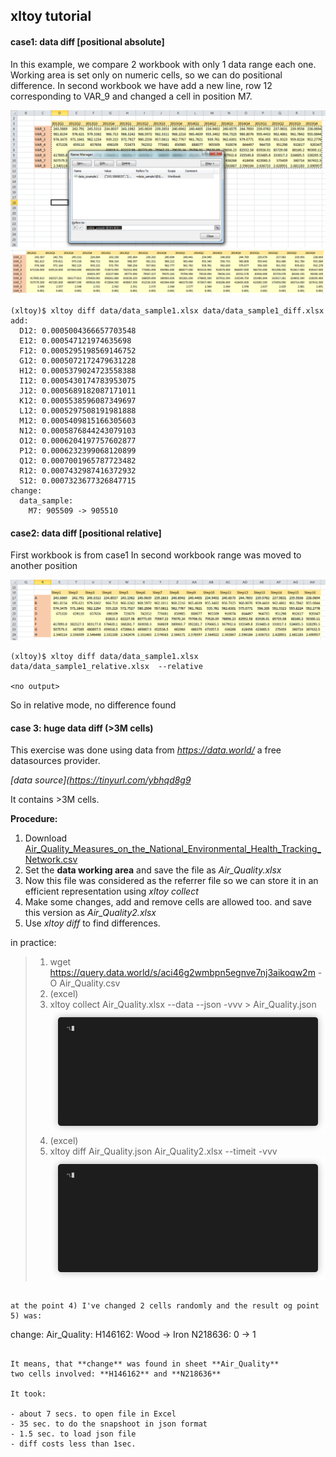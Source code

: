 ## xltoy tutorial

#### case1: data diff [positional absolute]

In this example, we compare 2 workbook with only 1 data range each one. 
Working area is set only on numeric cells, so we can do positional difference.
In second workbook we have add a new line, row 12 corresponding to VAR_9 
and changed a cell in position M7.

![xlsample](https://github.com/glaucouri/xltoy/raw/main/img/data_sample1.png?raw=true)
![xlsample](https://github.com/glaucouri/xltoy/raw/main/img/data_sample1_diff.png?raw=true)

```
(xltoy)$ xltoy diff data/data_sample1.xlsx data/data_sample1_diff.xlsx
add:
  D12: 0.0005004366657703548
  E12: 0.000547121974635698
  F12: 0.0005295198569146752
  G12: 0.0005072172479631228
  H12: 0.0005379024723558388
  I12: 0.0005430174783953075
  J12: 0.0005689182087171011
  K12: 0.0005538596087349697
  L12: 0.0005297508191981888
  M12: 0.0005409815166305603
  N12: 0.0005876844243079103
  O12: 0.0006204197757602877
  P12: 0.0006232399068120899
  Q12: 0.0007001965787723482
  R12: 0.0007432987416372932
  S12: 0.0007323677326847715
change:
  data_sample:
    M7: 905509 -> 905510
```

#### case2: data diff [positional relative]

First workbook is from case1
In second workbook range was moved to another position 

![xlsample](https://github.com/glaucouri/xltoy/raw/main/img/data_sample1_relative.png?raw=true)

```
(xltoy)$ xltoy diff data/data_sample1.xlsx  data/data_sample1_relative.xlsx  --relative

<no output>
```

So in relative mode, no difference found



#### case 3: huge data diff (>3M cells) 

This exercise was done using data from *https://data.world/* a free datasources provider.

*[data source](https://tinyurl.com/ybhqd8g9*

It contains >3M cells.

**Procedure:** 
1) Download [Air_Quality_Measures_on_the_National_Environmental_Health_Tracking_Network.csv](https://query.data.world/s/aci46g2wmbpn5egnve7nj3aikoqw2m)
2) Set the **data working area** and save the file as *Air_Quality.xlsx*
3) Now this file was considered as the referrer file so we can store it in an 
efficient representation using *xltoy collect*
4) Make some changes, add and remove cells are allowed too. and save this version as *Air_Quality2.xlsx*
5) Use *xltoy diff* to find differences.

in practice:

> 1) wget https://query.data.world/s/aci46g2wmbpn5egnve7nj3aikoqw2m  -O Air_Quality.csv
> 2) (excel) <open with Excel and set data range>
> 3) xltoy collect Air_Quality.xlsx --data --json -vvv > Air_Quality.json
![xlsample](https://github.com/glaucouri/xltoy/raw/main/img/data_collect.gif?raw=true)
> 4) (excel) <Simulate some change in a new file> 
> 5) xltoy diff Air_Quality.json Air_Quality2.xlsx --timeit -vvv
![xlsample](https://github.com/glaucouri/xltoy/raw/main/img/data_diff.gif?raw=true)
``` 

at the point 4) I've changed 2 cells randomly and the result og point 5) was:

```
change:
  Air_Quality:
    H146162: Wood -> Iron
    N218636: 0 -> 1
```

It means, that **change** was found in sheet **Air_Quality**
two cells involved: **H146162** and **N218636**

It took:

- about 7 secs. to open file in Excel
- 35 sec. to do the snapshoot in json format
- 1.5 sec. to load json file
- diff costs less than 1sec.

